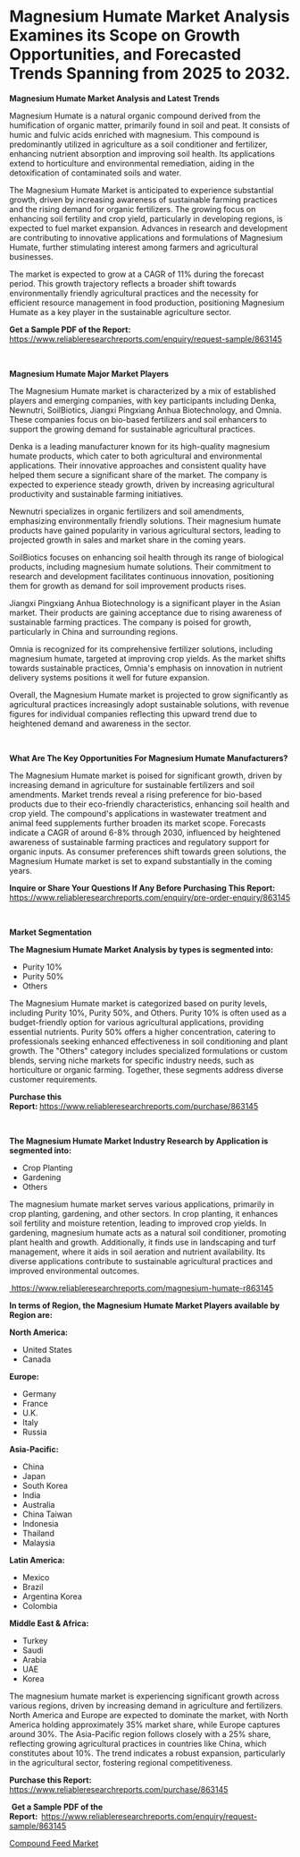 <p><h1>Magnesium Humate Market Analysis Examines its Scope on Growth Opportunities, and Forecasted Trends Spanning from 2025 to 2032.</h1></p><p><strong>Magnesium Humate Market Analysis and Latest Trends</strong></p>
<p><p>Magnesium Humate is a natural organic compound derived from the humification of organic matter, primarily found in soil and peat. It consists of humic and fulvic acids enriched with magnesium. This compound is predominantly utilized in agriculture as a soil conditioner and fertilizer, enhancing nutrient absorption and improving soil health. Its applications extend to horticulture and environmental remediation, aiding in the detoxification of contaminated soils and water.</p><p>The Magnesium Humate Market is anticipated to experience substantial growth, driven by increasing awareness of sustainable farming practices and the rising demand for organic fertilizers. The growing focus on enhancing soil fertility and crop yield, particularly in developing regions, is expected to fuel market expansion. Advances in research and development are contributing to innovative applications and formulations of Magnesium Humate, further stimulating interest among farmers and agricultural businesses.</p><p>The market is expected to grow at a CAGR of 11% during the forecast period. This growth trajectory reflects a broader shift towards environmentally friendly agricultural practices and the necessity for efficient resource management in food production, positioning Magnesium Humate as a key player in the sustainable agriculture sector.</p></p>
<p><strong>Get a Sample PDF of the Report:&nbsp;</strong> <a href="https://www.reliableresearchreports.com/enquiry/request-sample/863145?utm_campaign=3020&utm_medium=2&utm_source=Github&utm_content=ia&utm_term=30032025&utm_id=magnesium-humate">https://www.reliableresearchreports.com/enquiry/request-sample/863145</a></p>
<p>&nbsp;</p>
<p><strong>Magnesium Humate Major Market Players</strong></p>
<p><p>The Magnesium Humate market is characterized by a mix of established players and emerging companies, with key participants including Denka, Newnutri, SoilBiotics, Jiangxi Pingxiang Anhua Biotechnology, and Omnia. These companies focus on bio-based fertilizers and soil enhancers to support the growing demand for sustainable agricultural practices.</p><p>Denka is a leading manufacturer known for its high-quality magnesium humate products, which cater to both agricultural and environmental applications. Their innovative approaches and consistent quality have helped them secure a significant share of the market. The company is expected to experience steady growth, driven by increasing agricultural productivity and sustainable farming initiatives.</p><p>Newnutri specializes in organic fertilizers and soil amendments, emphasizing environmentally friendly solutions. Their magnesium humate products have gained popularity in various agricultural sectors, leading to projected growth in sales and market share in the coming years.</p><p>SoilBiotics focuses on enhancing soil health through its range of biological products, including magnesium humate solutions. Their commitment to research and development facilitates continuous innovation, positioning them for growth as demand for soil improvement products rises.</p><p>Jiangxi Pingxiang Anhua Biotechnology is a significant player in the Asian market. Their products are gaining acceptance due to rising awareness of sustainable farming practices. The company is poised for growth, particularly in China and surrounding regions.</p><p>Omnia is recognized for its comprehensive fertilizer solutions, including magnesium humate, targeted at improving crop yields. As the market shifts towards sustainable practices, Omnia's emphasis on innovation in nutrient delivery systems positions it well for future expansion.</p><p>Overall, the Magnesium Humate market is projected to grow significantly as agricultural practices increasingly adopt sustainable solutions, with revenue figures for individual companies reflecting this upward trend due to heightened demand and awareness in the sector.</p></p>
<p>&nbsp;</p>
<p><strong>What Are The Key Opportunities For Magnesium Humate Manufacturers?</strong></p>
<p><p>The Magnesium Humate market is poised for significant growth, driven by increasing demand in agriculture for sustainable fertilizers and soil amendments. Market trends reveal a rising preference for bio-based products due to their eco-friendly characteristics, enhancing soil health and crop yield. The compound's applications in wastewater treatment and animal feed supplements further broaden its market scope. Forecasts indicate a CAGR of around 6-8% through 2030, influenced by heightened awareness of sustainable farming practices and regulatory support for organic inputs. As consumer preferences shift towards green solutions, the Magnesium Humate market is set to expand substantially in the coming years.</p></p>
<p><strong>Inquire or Share Your Questions If Any Before Purchasing This Report:</strong> <a href="https://www.reliableresearchreports.com/enquiry/pre-order-enquiry/863145?utm_campaign=3020&utm_medium=2&utm_source=Github&utm_content=ia&utm_term=30032025&utm_id=magnesium-humate">https://www.reliableresearchreports.com/enquiry/pre-order-enquiry/863145</a></p>
<p>&nbsp;</p>
<p><strong>Market Segmentation</strong></p>
<p><strong>The Magnesium Humate Market Analysis by types is segmented into:</strong></p>
<p><ul><li>Purity 10%</li><li>Purity 50%</li><li>Others</li></ul></p>
<p><p>The Magnesium Humate market is categorized based on purity levels, including Purity 10%, Purity 50%, and Others. Purity 10% is often used as a budget-friendly option for various agricultural applications, providing essential nutrients. Purity 50% offers a higher concentration, catering to professionals seeking enhanced effectiveness in soil conditioning and plant growth. The "Others" category includes specialized formulations or custom blends, serving niche markets for specific industry needs, such as horticulture or organic farming. Together, these segments address diverse customer requirements.</p></p>
<p><strong>Purchase this Report:&nbsp;</strong><a href="https://www.reliableresearchreports.com/purchase/863145?utm_campaign=3020&utm_medium=2&utm_source=Github&utm_content=ia&utm_term=30032025&utm_id=magnesium-humate">https://www.reliableresearchreports.com/purchase/863145</a></p>
<p>&nbsp;</p>
<p><strong>The Magnesium Humate Market Industry Research by Application is segmented into:</strong></p>
<p><ul><li>Crop Planting</li><li>Gardening</li><li>Others</li></ul></p>
<p><p>The magnesium humate market serves various applications, primarily in crop planting, gardening, and other sectors. In crop planting, it enhances soil fertility and moisture retention, leading to improved crop yields. In gardening, magnesium humate acts as a natural soil conditioner, promoting plant health and growth. Additionally, it finds use in landscaping and turf management, where it aids in soil aeration and nutrient availability. Its diverse applications contribute to sustainable agricultural practices and improved environmental outcomes.</p></p>
<p><a href="https://www.reliableresearchreports.com/magnesium-humate-r863145?utm_campaign=3020&utm_medium=2&utm_source=Github&utm_content=ia&utm_term=30032025&utm_id=magnesium-humate">&nbsp;https://www.reliableresearchreports.com/magnesium-humate-r863145</a></p>
<p><strong>In terms of Region, the Magnesium Humate Market Players available by Region are:</strong></p>
<p>
    <p> <strong> North America: </strong>
        <ul>
            <li>United States</li>
            <li>Canada</li>
        </ul>
        </p> 
    <p> <strong> Europe: </strong>
        <ul>
            <li>Germany</li>
            <li>France</li>
            <li>U.K.</li>
            <li>Italy</li>
            <li>Russia</li>
        </ul>
        </p> 
    <p> <strong> Asia-Pacific: </strong>
        <ul>
            <li>China</li>
            <li>Japan</li>
            <li>South Korea</li>
            <li>India</li>
            <li>Australia</li>
            <li>China Taiwan</li>
            <li>Indonesia</li>
            <li>Thailand</li>
            <li>Malaysia</li>
        </ul>
        </p> 
    <p> <strong> Latin America: </strong>
        <ul>
            <li>Mexico</li>
            <li>Brazil</li>
            <li>Argentina Korea</li>
            <li>Colombia</li>
        </ul>
        </p> 
    <p> <strong> Middle East & Africa: </strong>
        <ul>
            <li>Turkey</li>
            <li>Saudi</li>
            <li>Arabia</li>
            <li>UAE</li>
            <li>Korea</li>
        </ul>
    </p>
    </p>
<p><p>The magnesium humate market is experiencing significant growth across various regions, driven by increasing demand in agriculture and fertilizers. North America and Europe are expected to dominate the market, with North America holding approximately 35% market share, while Europe captures around 30%. The Asia-Pacific region follows closely with a 25% share, reflecting growing agricultural practices in countries like China, which constitutes about 10%. The trend indicates a robust expansion, particularly in the agricultural sector, fostering regional competitiveness.</p></p>
<p><strong>Purchase this Report: </strong><a href="https://www.reliableresearchreports.com/purchase/863145?utm_campaign=3020&utm_medium=2&utm_source=Github&utm_content=ia&utm_term=30032025&utm_id=magnesium-humate">https://www.reliableresearchreports.com/purchase/863145</a></p>
<p>&nbsp;<strong>Get a Sample PDF of the Report:&nbsp;&nbsp;</strong><a href="https://www.reliableresearchreports.com/enquiry/request-sample/863145?utm_campaign=3020&utm_medium=2&utm_source=Github&utm_content=ia&utm_term=30032025&utm_id=magnesium-humate">https://www.reliableresearchreports.com/enquiry/request-sample/863145</a></p>
<p><strong></strong></p>
<p><p><a href="https://github.com/hannajuana198484/Market-Research-Report-List-1/blob/main/compound-feed-market.md?utm_campaign=3020&utm_medium=2&utm_source=Github&utm_content=ia&utm_term=30032025&utm_id=magnesium-humate">Compound Feed Market</a></p></p>
